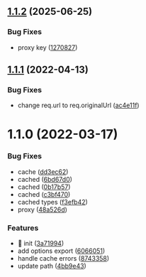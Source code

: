 ## [1.1.2](https://github.com/doclify/doclify-proxy/compare/v1.1.1...v1.1.2) (2025-06-25)


### Bug Fixes

* proxy key ([1270827](https://github.com/doclify/doclify-proxy/commit/127082718e3ca0e3f5fcc49c90f5ce7d2b0a0187))

## [1.1.1](https://github.com/doclify/doclify-proxy/compare/v1.1.0...v1.1.1) (2022-04-13)


### Bug Fixes

* change req.url to req.originalUrl ([ac4e11f](https://github.com/doclify/doclify-proxy/commit/ac4e11fadfe69d8006eb35c7e01142164da31b9e))

# 1.1.0 (2022-03-17)


### Bug Fixes

* cache ([dd3ec62](https://github.com/doclify/doclify-proxy/commit/dd3ec62ccd509df63a0c26d86af9d016a7b66ea3))
* cached ([6bd67d0](https://github.com/doclify/doclify-proxy/commit/6bd67d07286458eaeb646849120bf7f19ff0e69a))
* cached ([0b17b57](https://github.com/doclify/doclify-proxy/commit/0b17b57487353d342ddc7b63b4305475d4ebdee9))
* cached ([c3bf470](https://github.com/doclify/doclify-proxy/commit/c3bf4703a7d988fd70998767105a6077dc5e72f8))
* cached types ([f3efb42](https://github.com/doclify/doclify-proxy/commit/f3efb4210467f25ca54779d5856c384c6dfa5cdc))
* proxy ([48a526d](https://github.com/doclify/doclify-proxy/commit/48a526d41c568577b441923a33227dcf6612c7ec))


### Features

* :tada: init ([3a71994](https://github.com/doclify/doclify-proxy/commit/3a719943ad53b30060721c2d3f2b34ea50e13f04))
* add options export ([6066051](https://github.com/doclify/doclify-proxy/commit/6066051dbf7cdecd75bfd936ddb8cf9221d9d4f4))
* handle cache errors ([8743358](https://github.com/doclify/doclify-proxy/commit/8743358eddc7e17d15e5ec99e319e9a77a23c4f3))
* update path ([4bb9e43](https://github.com/doclify/doclify-proxy/commit/4bb9e433cd4ed88aece2243d2f8e1df45fb456c6))

